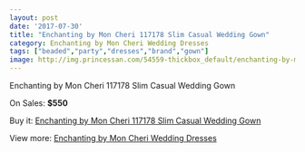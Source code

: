 ```yaml
---
layout: post
date: '2017-07-30'
title: "Enchanting by Mon Cheri 117178 Slim Casual Wedding Gown"
category: Enchanting by Mon Cheri Wedding Dresses
tags: ["beaded","party","dresses","brand","gown"]
image: http://img.princessan.com/54559-thickbox_default/enchanting-by-mon-cheri-117178-slim-casual-wedding-gown.jpg
---
```

Enchanting by Mon Cheri 117178 Slim Casual Wedding Gown

On Sales: **$550**
<a href="https://www.princessan.com/en/24549-enchanting-by-mon-cheri-117178-slim-casual-wedding-gown.html"><amp-img layout="responsive" width="600" height="600" src="//img.princessan.com/54559-thickbox_default/enchanting-by-mon-cheri-117178-slim-casual-wedding-gown.jpg" alt="Enchanting by Mon Cheri 117178 Slim Casual Wedding Gown 0" /></a>
<a href="https://www.princessan.com/en/24549-enchanting-by-mon-cheri-117178-slim-casual-wedding-gown.html"><amp-img layout="responsive" width="600" height="600" src="//img.princessan.com/54560-thickbox_default/enchanting-by-mon-cheri-117178-slim-casual-wedding-gown.jpg" alt="Enchanting by Mon Cheri 117178 Slim Casual Wedding Gown 1" /></a>

Buy it: [Enchanting by Mon Cheri 117178 Slim Casual Wedding Gown](https://www.princessan.com/en/24549-enchanting-by-mon-cheri-117178-slim-casual-wedding-gown.html "Enchanting by Mon Cheri 117178 Slim Casual Wedding Gown")

View more: [Enchanting by Mon Cheri Wedding Dresses](https://www.princessan.com/en/130- "Enchanting by Mon Cheri Wedding Dresses")